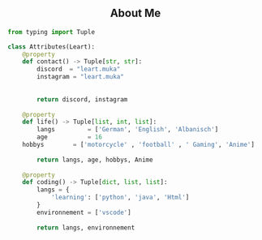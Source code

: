 <!-- <p align="center">
    <img alt="" src=https://img.shields.io/github/stars/xtekky?style=for-the-badge&?affiliations=OWNER%2CCOLLABORATOR />
    <img alt="" src=https://komarev.com/ghpvc/?username=xtekky&style=for-the-badge />
</p> -->


<h2 align="center">About Me </h2>

```python
from typing import Tuple

class Attributes(Leart):
	@property
	def contact() -> Tuple[str, str]:
	    discord  = "leart.muka"
	    instagram = "leart.muka"
	    
	    
	    return discord, instagram
	
	@property
	def life() -> Tuple[list, int, list]:
		langs         = ['German', 'English', 'Albanisch']
		age           = 16
    hobbys        = ['motorcycle' , 'football' , ' Gaming', 'Anime']
		
		return langs, age, hobbys, Anime
	
	@property
	def coding() -> Tuple[dict, list, list]:
		langs = {
			'learning': ['python', 'java', 'Html']
		}
		environnement = ['vscode']
		
		return langs, environnement

```

